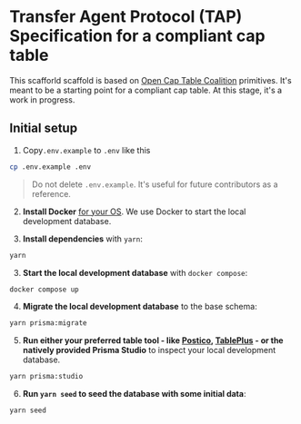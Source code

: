 # Transfer Agent Protocol (TAP) Specification for a compliant cap table

This scafforld scaffold is based on [Open Cap Table Coalition](https://github.com/Open-Cap-Table-Coalition/Open-Cap-Format-OCF) primitives. It's meant to be a starting point for a compliant cap table. At this stage, it's a work in progress.

## Initial setup

1. Copy`.env.example` to `.env` like this

```sh
cp .env.example .env
```

> Do not delete `.env.example`. It's useful for future contributors as a reference.

2. **Install Docker** [for your OS](https://docs.docker.com/get-docker/). We use Docker to start the local development database.

3. **Install dependencies** with `yarn`:

```sh
yarn
```

3. **Start the local development database** with `docker compose`:

```sh
docker compose up
```

4. **Migrate the local development database** to the base schema:

```sh
yarn prisma:migrate
```

5. **Run either your preferred table tool - like [Postico](https://eggerapps.at/postico2/), [TablePlus](https://tableplus.com/) - or the natively provided Prisma Studio** to inspect your local development database.

```sh
yarn prisma:studio
```

6. **Run `yarn seed` to seed the database with some initial data**:

```sh
yarn seed
```